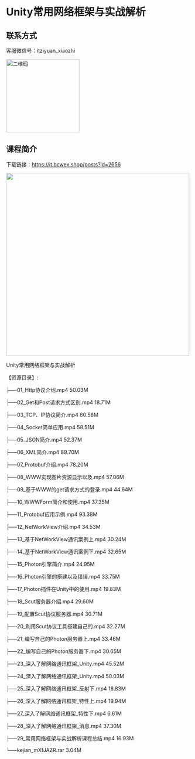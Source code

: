 # Unity常用网络框架与实战解析

## 联系方式

客服微信号：itziyuan_xiaozhi

<img src="https://ziyuanyun.oss-cn-guangzhou.aliyuncs.com/common/20240614073449/666b82192834a.jpg" width="200" height="200" alt="二维码">

## 课程简介

下载链接：https://it.bcwex.shop/posts?id=2656

<img src="https://ziyuanyun.oss-cn-guangzhou.aliyuncs.com/yun/20240515184204/6644917cccfff.jpg" width="500" alt="">

  Unity常用网络框架与实战解析



 【资源目录】:

 ├──01_Http协议介绍.mp4 50.03M

 ├──02_Get和Post请求方式区别.mp4 18.71M

 ├──03_TCP、IP协议简介.mp4 60.58M

 ├──04_Socket简单应用.mp4 58.51M

 ├──05_JSON简介.mp4 52.37M

 ├──06_XML简介.mp4 89.70M

 ├──07_Protobuf介绍.mp4 78.20M

 ├──08_WWW实现图片资源显示以及.mp4 57.06M

 ├──09_基于WWW的get请求方式的登录.mp4 44.64M

 ├──10_WWWForm简介和使用.mp4 37.35M

 ├──11_Protobuf应用示例.mp4 93.38M

 ├──12_NetWorkView介绍.mp4 34.53M

 ├──13_基于NetWorkView通讯案例上.mp4 30.24M

 ├──14_基于NetWorkView通讯案例下.mp4 32.65M

 ├──15_Photon引擎简介.mp4 24.95M

 ├──16_Photon引擎的搭建以及错误.mp4 33.75M

 ├──17_Photon插件在Unity中的使用.mp4 19.83M

 ├──18_Scut服务器介绍.mp4 29.60M

 ├──19_配置Scut协议服务器.mp4 30.71M

 ├──20_利用Scut协议工具搭建自己的.mp4 32.27M

 ├──21_编写自己的Photon服务器上.mp4 33.46M

 ├──22_编写自己的Photon服务器下.mp4 30.65M

 ├──23_深入了解网络通讯框架_Unity.mp4 45.52M

 ├──24_深入了解网络通讯框架_Unity.mp4 50.03M

 ├──25_深入了解网络通讯框架_反射下.mp4 18.83M

 ├──26_深入了解网络通讯框架_特性上.mp4 19.94M

 ├──27_深入了解网络通讯框架_特性下.mp4 6.61M

 ├──28_深入了解网络通讯框架_消息.mp4 37.30M

 ├──29_常用网络框架与实战解析课程总结.mp4 16.93M

 └──kejian_mXfJAZR.rar 3.04M

  